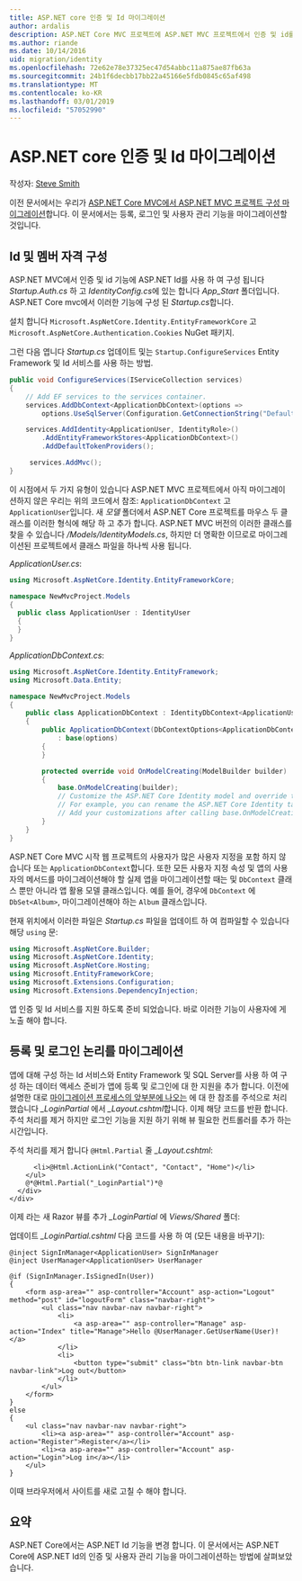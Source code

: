 ```yaml
---
title: ASP.NET core 인증 및 Id 마이그레이션
author: ardalis
description: ASP.NET Core MVC 프로젝트에 ASP.NET MVC 프로젝트에서 인증 및 id를 마이그레이션하는 방법에 알아봅니다.
ms.author: riande
ms.date: 10/14/2016
uid: migration/identity
ms.openlocfilehash: 72e62e78e37325ec47d54abbc11a875ae87fb63a
ms.sourcegitcommit: 24b1f6decbb17bb22a45166e5fdb0845c65af498
ms.translationtype: MT
ms.contentlocale: ko-KR
ms.lasthandoff: 03/01/2019
ms.locfileid: "57052990"
---
```

# <a name="migrate-authentication-and-identity-to-aspnet-core"></a>ASP.NET core 인증 및 Id 마이그레이션

작성자: [Steve Smith](https://ardalis.com/)

이전 문서에서는 우리가 [ASP.NET Core MVC에서 ASP.NET MVC 프로젝트 구성 마이그레이션](xref:migration/configuration)합니다. 이 문서에서는 등록, 로그인 및 사용자 관리 기능을 마이그레이션할 것입니다.

## <a name="configure-identity-and-membership"></a>Id 및 멤버 자격 구성

ASP.NET MVC에서 인증 및 id 기능에 ASP.NET Id를 사용 하 여 구성 됩니다 *Startup.Auth.cs* 하 고 *IdentityConfig.cs*에 있는 합니다 *App_Start* 폴더입니다. ASP.NET Core mvc에서 이러한 기능에 구성 된 *Startup.cs*합니다.

설치 합니다 `Microsoft.AspNetCore.Identity.EntityFrameworkCore` 고 `Microsoft.AspNetCore.Authentication.Cookies` NuGet 패키지.

그런 다음 엽니다 *Startup.cs* 업데이트 및는 `Startup.ConfigureServices` Entity Framework 및 Id 서비스를 사용 하는 방법.

```csharp
public void ConfigureServices(IServiceCollection services)
{
    // Add EF services to the services container.
    services.AddDbContext<ApplicationDbContext>(options =>
        options.UseSqlServer(Configuration.GetConnectionString("DefaultConnection")));

    services.AddIdentity<ApplicationUser, IdentityRole>()
        .AddEntityFrameworkStores<ApplicationDbContext>()
        .AddDefaultTokenProviders();

     services.AddMvc();
}
```

이 시점에서 두 가지 유형이 있습니다 ASP.NET MVC 프로젝트에서 아직 마이그레이션하지 않은 우리는 위의 코드에서 참조: `ApplicationDbContext` 고 `ApplicationUser`입니다. 새 *모델* 폴더에서 ASP.NET Core 프로젝트를 마우스 두 클래스를 이러한 형식에 해당 하 고 추가 합니다. ASP.NET MVC 버전의 이러한 클래스를 찾을 수 있습니다 */Models/IdentityModels.cs*, 하지만 더 명확한 이므로로 마이그레이션된 프로젝트에서 클래스 파일을 하나씩 사용 됩니다.

*ApplicationUser.cs*:

```csharp
using Microsoft.AspNetCore.Identity.EntityFrameworkCore;

namespace NewMvcProject.Models
{
  public class ApplicationUser : IdentityUser
  {
  }
}
```

*ApplicationDbContext.cs*:

```csharp
using Microsoft.AspNetCore.Identity.EntityFramework;
using Microsoft.Data.Entity;

namespace NewMvcProject.Models
{
    public class ApplicationDbContext : IdentityDbContext<ApplicationUser>
    {
        public ApplicationDbContext(DbContextOptions<ApplicationDbContext> options)
            : base(options)
        {
        }

        protected override void OnModelCreating(ModelBuilder builder)
        {
            base.OnModelCreating(builder);
            // Customize the ASP.NET Core Identity model and override the defaults if needed.
            // For example, you can rename the ASP.NET Core Identity table names and more.
            // Add your customizations after calling base.OnModelCreating(builder);
        }
    }
}
```

ASP.NET Core MVC 시작 웹 프로젝트의 사용자가 많은 사용자 지정을 포함 하지 않습니다 또는 `ApplicationDbContext`합니다. 또한 모든 사용자 지정 속성 및 앱의 사용자의 메서드를 마이그레이션해야 할 실제 앱을 마이그레이션할 때는 및 `DbContext` 클래스 뿐만 아니라 앱 활용 모델 클래스입니다. 예를 들어, 경우에 `DbContext` 에 `DbSet<Album>`, 마이그레이션해야 하는 `Album` 클래스입니다.

현재 위치에서 이러한 파일은 *Startup.cs* 파일을 업데이트 하 여 컴파일할 수 있습니다 해당 `using` 문:

```csharp
using Microsoft.AspNetCore.Builder;
using Microsoft.AspNetCore.Identity;
using Microsoft.AspNetCore.Hosting;
using Microsoft.EntityFrameworkCore;
using Microsoft.Extensions.Configuration;
using Microsoft.Extensions.DependencyInjection;
```

앱 인증 및 Id 서비스를 지원 하도록 준비 되었습니다. 바로 이러한 기능이 사용자에 게 노출 해야 합니다.

## <a name="migrate-registration-and-login-logic"></a>등록 및 로그인 논리를 마이그레이션

앱에 대해 구성 하는 Id 서비스와 Entity Framework 및 SQL Server를 사용 하 여 구성 하는 데이터 액세스 준비가 앱에 등록 및 로그인에 대 한 지원을 추가 합니다. 이전에 설명한 대로 [마이그레이션 프로세스의 앞부분에 나오는](xref:migration/mvc#migrate-the-layout-file) 에 대 한 참조를 주석으로 처리 했습니다 *_LoginPartial* 에서 *_Layout.cshtml*합니다. 이제 해당 코드를 반환 합니다. 주석 처리를 제거 하지만 로그인 기능을 지원 하기 위해 뷰 필요한 컨트롤러를 추가 하는 시간입니다.

주석 처리를 제거 합니다 `@Html.Partial` 줄 *_Layout.cshtml*:

```cshtml
      <li>@Html.ActionLink("Contact", "Contact", "Home")</li>
    </ul>
    @*@Html.Partial("_LoginPartial")*@
  </div>
</div>
```

이제 라는 새 Razor 뷰를 추가 *_LoginPartial* 에 *Views/Shared* 폴더:

업데이트 *_LoginPartial.cshtml* 다음 코드를 사용 하 여 (모든 내용을 바꾸기):

```cshtml
@inject SignInManager<ApplicationUser> SignInManager
@inject UserManager<ApplicationUser> UserManager

@if (SignInManager.IsSignedIn(User))
{
    <form asp-area="" asp-controller="Account" asp-action="Logout" method="post" id="logoutForm" class="navbar-right">
        <ul class="nav navbar-nav navbar-right">
            <li>
                <a asp-area="" asp-controller="Manage" asp-action="Index" title="Manage">Hello @UserManager.GetUserName(User)!</a>
            </li>
            <li>
                <button type="submit" class="btn btn-link navbar-btn navbar-link">Log out</button>
            </li>
        </ul>
    </form>
}
else
{
    <ul class="nav navbar-nav navbar-right">
        <li><a asp-area="" asp-controller="Account" asp-action="Register">Register</a></li>
        <li><a asp-area="" asp-controller="Account" asp-action="Login">Log in</a></li>
    </ul>
}
```

이때 브라우저에서 사이트를 새로 고칠 수 해야 합니다.

## <a name="summary"></a>요약

ASP.NET Core에서는 ASP.NET Id 기능을 변경 합니다. 이 문서에서는 ASP.NET Core에 ASP.NET Id의 인증 및 사용자 관리 기능을 마이그레이션하는 방법에 살펴보았습니다.
